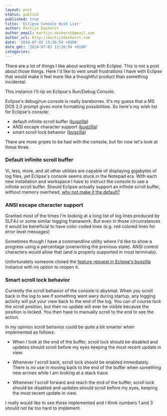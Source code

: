 ```yaml
---
layout: post
status: publish
published: true
title: 'Eclipse Console Wish List'
author: Martijn Dashorst
author_email: martijn.dashorst@gmail.com
author_url: http://martijndashorst.com
date: '2014-07-03 13:20:54 +0100'
date_gmt: '2014-07-03 12:20:54 +0100'
categories:
---
```


There are a lot of things I like about working with Eclipse. This is
not a post about those things. Here I'd like to vent small frustrations
I have with Eclipse that would make it feel more like a thoughtful
product than something incidental.

This instance I'll rip on Eclipse's Run/Debug Console.

Eclipse's debug/run console is really barebones. It's my guess that a
MS DOS 2.0 prompt gives more formatting possibilities. So here's my
wish list for Eclipse's console:

 - default infinite scroll buffer ([bugzilla](https://bugs.eclipse.org/bugs/show_bug.cgi?id=438270))
 - ANSI escape character support ([bugzilla](https://bugs.eclipse.org/bugs/show_bug.cgi?id=112948))
 - smart scroll lock behavior ([bugzilla](https://bugs.eclipse.org/bugs/show_bug.cgi?id=149393))

There are more gripes to be had with the console, but for now let's
look at these three.

### Default infinite scroll buffer

Vi, less, more, and all other utilities are capable of displaying
gigabytes of log files, yet Eclipse's console seems stuck in the
Notepad era. With each new installation and workspace I have to
instruct the console to use a infinite scroll buffer. Should Eclipse
actually support an infinite scroll buffer, without memory overhead,
[why not make it the default?](https://bugs.eclipse.org/bugs/show_bug.cgi?id=438270)

###  ANSI escape character support

Granted most of the times I'm looking at a long list of log lines
produced by SLF4J or some similar logging framework. But even in those
circumstances it would be beneficial to have color coded lines (e.g.
red colored lines for error level messages)

Sometimes though I have a commandline utility where I'd like to show a
progress using a percentage (overwriting the previous state). ANSI
control characters would allow that (and is properly supported in most
terminals).

Unfortunately someone closed the [feature request in Eclipse's
bugzilla](https://bugs.eclipse.org/bugs/show_bug.cgi?id=112948)
instance with no option to reopen it.

### Smart scroll lock behavior

Currently the scroll behavior of the console is abysmal. When you
scroll back in the log to see if something went awry during startup,
any logging activity will put your view back to the end of the log. You
can of course lock the scroll position, but then no update will ever be
visible because the position is locked. You then have to manually
scroll to the end to see the action.

In my opinion scroll behavior could be quite a bit smarter when
implemented as follows:

 - When I look at the end of the buffer, scroll lock should be disabled
   and updates should scroll before my eyes keeping the most recent
   update in view.

 - Whenever I scroll back, scroll lock should be enabled immediately.
   There is no use in moving back to the end of the buffer when
   something new arrives while I am looking at a stack trace.
   
 - Whenever I scroll forward and reach the end of the buffer, scroll
   lock should be disabled and updates should scroll before my eyes,
   keeping the most recent update in view.

I really would like to see these implemented and I think numbers 1 and
3 should not be too hard to implement. 
